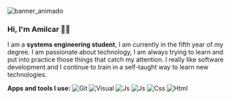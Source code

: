 
![banner_animado](https://user-images.githubusercontent.com/92611010/157760759-e05dfedd-9e76-4dda-85ca-b46d2086627a.png)
### Hi, I'm Amilcar 🧑‍💻
I am a **systems engineering student**, I am currently in the fifth year of my degree.
I am passionate about technology, I am always trying to learn and put into practice those things that catch my attention. I really like software development and I continue to train in a self-taught way to learn new technologies.

**Apps and tools I use:**
![Git](https://user-images.githubusercontent.com/92611010/157795244-87eac071-60cf-40a3-82db-edf8dbbcada2.png)
![Visual](https://user-images.githubusercontent.com/92611010/157795257-b4574f05-8b91-479b-844e-7db84e63f02a.png)
![Js](https://user-images.githubusercontent.com/92611010/157795261-5df1ee59-8902-4114-ad62-69852933528f.png)
![Js](https://user-images.githubusercontent.com/92611010/157795266-eaeed326-298b-45cf-b6bc-ee15419f9d30.png)
![Css](https://user-images.githubusercontent.com/92611010/157795271-0fb42c90-d4a6-488d-8878-7ada1abc3891.png)
![Html](https://user-images.githubusercontent.com/92611010/157795275-d33972f4-fadf-4e92-8f3c-561d9b26b9e3.png)


<!--
**mkhi33/mkhi33** is a ✨ _special_ ✨ repository because its `README.md` (this file) appears on your GitHub profile.

Here are some ideas to get you started:

- 🔭 I’m currently working on ...
- 🌱 I’m currently learning ...
- 👯 I’m looking to collaborate on ...
- 🤔 I’m looking for help with ...
- 💬 Ask me about ...
- 📫 How to reach me: ...
- 😄 Pronouns: ...
- ⚡ Fun fact: ...
-->
